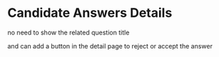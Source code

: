 # Candidate Answers Details

no need to show the related question title  

and can add a button in the detail page to reject or accept the answer
